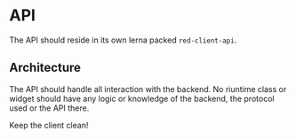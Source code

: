 # API

The API should reside in its own lerna packed `red-client-api`.

## Architecture

The API should handle all interaction with the backend.
No riuntime class or widget should have any logic or knowledge of the backend, the protocol used or the API there.

Keep the client clean!
